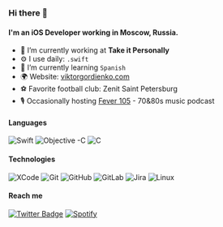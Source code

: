 ### Hi there 👋

#### I'm an iOS Developer working in Moscow, Russia.

- 🏢 I’m currently working at **Take it Personally**
- ⚙️ I use daily: `.swift`
- 🌱 I’m currently learning `Spanish`
- 🌍 Website: [viktorgordienko.com](https://www.viktorgordienko.com)
- ⚽️ Favorite football club: Zenit Saint Petersburg
- 🎙 Occasionally hosting [Fever 105](https://www.fever105.com) - 70&80s music podcast

#### Languages

![Swift](https://img.shields.io/badge/-Swift-000000?style=flat&logo=Swift)
![Objective -C](https://img.shields.io/badge/-Objective--C-000000?style=flat&logo=Apple)
![C](https://img.shields.io/badge/-C-000000?style=flat&logo=C)

#### Technologies

![XCode](https://img.shields.io/badge/-XCode-000000?style=flat&logo=XCode&logoColor=1575F9)
![Git](https://img.shields.io/badge/-Git-000000?style=flat&logo=git&logoColor=F05032)
![GitHub](https://img.shields.io/badge/-GitHub-000000?style=flat&logo=github&logoColor=FFFFFF)
![GitLab](https://img.shields.io/badge/-GitLab-000000?style=flat&logo=gitlab&logoColor=FFFFFF)
![Jira](https://img.shields.io/badge/-Jira-000000?style=flat&logo=jira-software&logoColor=white&logoColor=0052CC)
![Linux](https://img.shields.io/badge/-Linux-000000?style=flat&logo=linux&logoColor=FCC624)

#### Reach me
[![Twitter Badge](https://img.shields.io/badge/-@battlethem-00acee?style=flat&logo=Twitter&logoColor=white)](https://twitter.com/battlethem "Twitter")
[![Spotify](https://img.shields.io/badge/-Spotify-1DB954?style=flat&logo=Spotify&logoColor=white)](https://open.spotify.com/user/1253359261 "Spotify")
